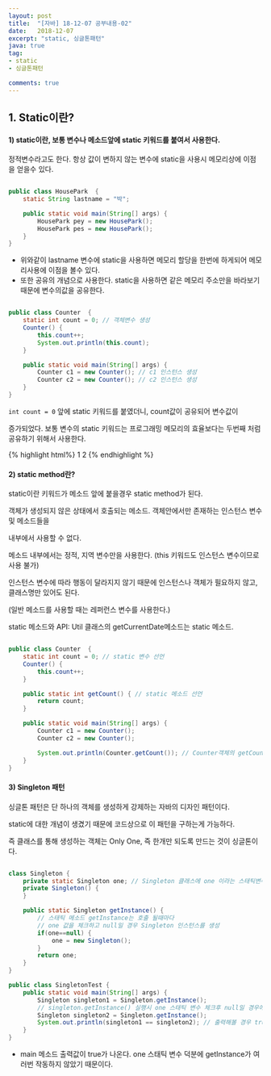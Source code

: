 ```yaml
---
layout: post
title:  "[자바] 18-12-07 공부내용-02"
date:   2018-12-07
excerpt: "static, 싱글톤패턴"
java: true
tag:
- static
- 싱글톤패턴

comments: true
---
```


## 1. Static이란?

#### 1) static이란, 보통 변수나 메소드앞에 static 키워드를 붙여서 사용한다.
정적변수라고도 한다. 항상 값이 변하지 않는 변수에 static을 사용시 메모리상에 이점을 얻을수 있다.

```java

public class HousePark  {
    static String lastname = "박";

    public static void main(String[] args) {
        HousePark pey = new HousePark();
        HousePark pes = new HousePark();
    }
}

```

* 위와같이 lastname 변수에 static을 사용하면 메모리 할당을 한번에 하게되어 메모리사용에 이점을 볼수 있다.
* 또한 공유의 개념으로 사용한다. static을 사용하면 같은 메모리 주소만을 바라보기 때문에 변수의값을 공유한다.

```java

public class Counter  {
    static int count = 0; // 객체변수 생성
    Counter() {
        this.count++;
        System.out.println(this.count);
    }

    public static void main(String[] args) {
        Counter c1 = new Counter(); // c1 인스턴스 생성
        Counter c2 = new Counter(); // c2 인스턴스 생성
    }
}

```

<code>int count = 0</code> 앞에 static 키워드를 붙였더니, count값이 공유되어 변수값이

증가되었다. 보통 변수의 static 키워드는 프로그래밍 메모리의 효율보다는 두번째 처럼 공유하기 위해서 사용한다.

{% highlight html%}
1
2
{% endhighlight %}

#### 2) static method란?

static이란 키워드가 메소드 앞에 붙을경우 static method가 된다.

객체가 생성되지 않은 상태에서 호출되는 메소드. 객체안에서만 존재하는 인스턴스 변수 및 메소드들을 

내부에서 사용할 수 없다.

메소드 내부에서는 정적, 지역 변수만을 사용한다. (this 키워드도 인스턴스 변수이므로 사용 불가)

인스턴스 변수에 따라 행동이 달라지지 않기 때문에 인스턴스나 객체가 필요하지 않고, 클래스명만 있어도 된다. 

(일반 메소드를 사용할 때는 레퍼런스 변수를 사용한다.)

static 메소드와 API: Util 클래스의 getCurrentDate메소드는 static 메소드.

```java

public class Counter  {
    static int count = 0; // static 변수 선언
    Counter() {
        this.count++;
    }

    public static int getCount() { // static 메소드 선언
        return count;
    }

    public static void main(String[] args) {
        Counter c1 = new Counter(); 
        Counter c2 = new Counter();

        System.out.println(Counter.getCount()); // Counter객체의 getCount 호출
    }
}

```

#### 3) Singleton 패턴

싱글톤 패턴은 단 하나의 객체를 생성하게 강제하는 자바의 디자인 패턴이다.

static에 대한 개념이 생겼기 때문에 코드상으로 이 패턴을 구하는게 가능하다.

즉 클래스를 통해 생성하는 객체는 Only One, 즉 한개만 되도록 만드는 것이 싱글톤이다.

```java

class Singleton {
    private static Singleton one; // Singleton 클래스에 one 이라는 스태틱변수 생성
    private Singleton() {
    }

    public static Singleton getInstance() { 
        // 스태틱 메소드 getInstance는 호출 될때마다 
        // one 값을 체크하고 null일 경우 Singleton 인스턴스를 생성
        if(one==null) {
            one = new Singleton();
        }
        return one;
    }
}

public class SingletonTest {
    public static void main(String[] args) {
        Singleton singleton1 = Singleton.getInstance(); 
        // singleton.getInstance() 실행시 one 스태틱 변수 체크후 null일 경우에만 인스턴스생성
        Singleton singleton2 = Singleton.getInstance();
        System.out.println(singleton1 == singleton2); // 출력해볼 경우 true가 나온다.
    }
}

```

* main 메소드 출력값이 true가 나온다. one 스태틱 변수 덕분에 getInstance가 여러번 작동하지 않았기 때문이다.